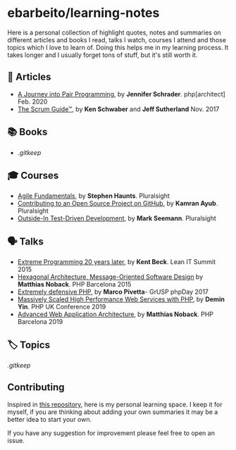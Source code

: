 # ebarbeito/learning-notes

Here is a personal collection of highlight quotes, notes and summaries on different articles and books I read, talks I watch, courses I attend and those topics which I love to learn of. Doing this helps me in my learning process. It takes longer and I usually forget tons of stuff, but it's still worth it.

## 📓 Articles

* [A Journey into Pair Programming](articles/a-journey-into-pair-programming.md), by **Jennifer Schrader**. php[architect] Feb. 2020
* [The Scrum Guide™](articles/the-scrum-guide.md), by **Ken Schwaber** and **Jeff Sutherland** Nov. 2017

## 📚 Books

* _.gitkeep_

## 🎓 Courses

* [Agile Fundamentals](courses/agile-fundamentals.md), by **Stephen Haunts**. Pluralsight
* [Contributing to an Open Source Project on GitHub](courses/contributing-to-an-open-source-project-on-gitHub.md), by **Kamran Ayub**. Pluralsight
* [Outside-In Test-Driven Development](courses/outside-in-tdd-pluralsight.md), by **Mark Seemann**. Pluralsight

## 🗣️ Talks

* [Extreme Programming 20 years later](talks/2015-leanit15-extreme-programming-20-years-later.md), by **Kent Beck**. Lean IT Summit 2015
* [Hexagonal Architecture, Message-Oriented Software Design](talks/2015-phpbcn15-hexagonal-architecture-message-oriented-software-design.md) by **Matthias Noback**. PHP Barcelona 2015
* [Extremely defensive PHP](talks/2017-phpday17-extremely-defensive-php.md), by **Marco Pivetta**- GrUSP phpDay 2017
* [Massively Scaled High Performance Web Services with PHP](talks/2019-phpuk19-massively-scaled-high-performance-web-services-with-php.md), by **Demin Yin**. PHP UK Conference 2019
* [Advanced Web Application Architecture](talks/2019-php-barcelona-advanced-web-application-architecture.md), by **Matthias Noback**. PHP Barcelona 2019

## 🏷️ Topics

_.gitkeep_

## Contributing

Inspired in [this repository](https://github.com/keyvanakbary/learning-notes), here is my personal learning space. I keep it for myself, if you are thinking about adding your own summaries it may be a better idea to start your own.

If you have any suggestion for improvement please feel free to open an issue.

